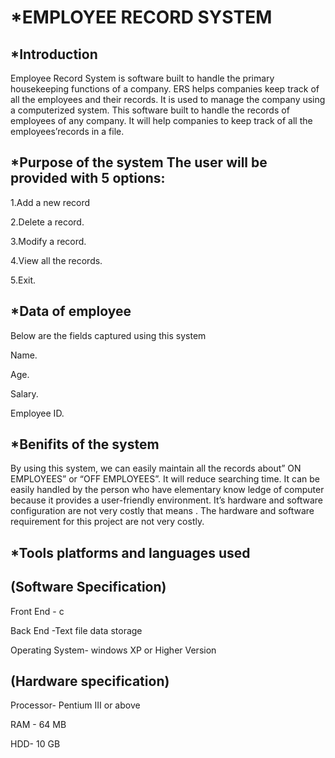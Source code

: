 #   *EMPLOYEE RECORD SYSTEM

## *Introduction
 Employee Record System is software built to handle the primary housekeeping functions of a company. ERS helps companies keep track of all  the employees and their records. It is used to manage the company using a computerized system. This software built to handle the records of employees of any company. It will help companies to keep track of all the employees’records in a file.

## *Purpose of the system                                                                                                                                               The user will be provided with 5 options:

1.Add a new record 

2.Delete a record.

3.Modify a record.

4.View all the records.

5.Exit.

## *Data of employee
Below are the fields captured using this system

Name.

Age.

Salary.

Employee ID.

## *Benifits of the system

By using this system, we can easily maintain all the records about” ON EMPLOYEES” or “OFF EMPLOYEES”.
It will reduce searching time.
It can be easily handled by the person who have elementary know
ledge of computer because it provides a user-friendly environment.
It’s hardware and software configuration are not very costly that means .
The hardware and software requirement for this project are not very costly.

## *Tools platforms and languages used

## (Software Specification)
Front End -   c 

Back End -Text file data storage 

Operating System- windows XP or Higher Version

## (Hardware specification)

Processor-  Pentium III or above
           
RAM - 64 MB

HDD- 10 GB















